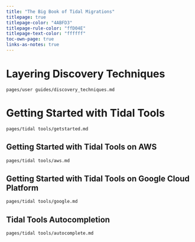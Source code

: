 ```yaml
---
title: "The Big Book of Tidal Migrations"
titlepage: true
titlepage-color: "4ABFD3"
titlepage-rule-color: "ffD04E"
titlepage-text-color: "ffffff"
toc-own-page: true
links-as-notes: true
---
```


# Layering Discovery Techniques

```{.include shift-heading-level-by=1}
pages/user guides/discovery_techniques.md
```

# Getting Started with Tidal Tools

```{.include}
pages/tidal tools/getstarted.md
```

## Getting Started with Tidal Tools on AWS

```{.include shift-heading-level-by=1}
pages/tidal tools/aws.md
```

## Getting Started with Tidal Tools on Google Cloud Platform

```{.include shift-heading-level-by=1}
pages/tidal tools/google.md
```

## Tidal Tools Autocompletion
```{.include shift-heading-level-by=2}
pages/tidal tools/autocomplete.md
```
